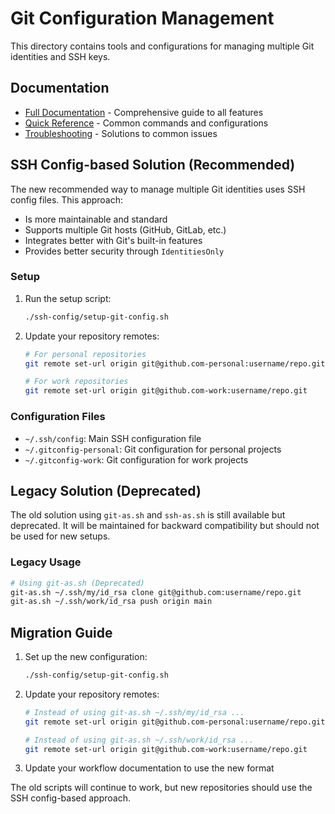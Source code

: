 # Git Configuration Management

This directory contains tools and configurations for managing multiple Git identities and SSH keys.

## Documentation

- [Full Documentation](docs/README.md) - Comprehensive guide to all features
- [Quick Reference](docs/QUICK_REFERENCE.md) - Common commands and configurations
- [Troubleshooting](docs/TROUBLESHOOTING.md) - Solutions to common issues

## SSH Config-based Solution (Recommended)

The new recommended way to manage multiple Git identities uses SSH config files. This approach:
- Is more maintainable and standard
- Supports multiple Git hosts (GitHub, GitLab, etc.)
- Integrates better with Git's built-in features
- Provides better security through `IdentitiesOnly`

### Setup

1. Run the setup script:
   ```bash
   ./ssh-config/setup-git-config.sh
   ```

2. Update your repository remotes:
   ```bash
   # For personal repositories
   git remote set-url origin git@github.com-personal:username/repo.git

   # For work repositories
   git remote set-url origin git@github.com-work:username/repo.git
   ```

### Configuration Files

- `~/.ssh/config`: Main SSH configuration file
- `~/.gitconfig-personal`: Git configuration for personal projects
- `~/.gitconfig-work`: Git configuration for work projects

## Legacy Solution (Deprecated)

The old solution using `git-as.sh` and `ssh-as.sh` is still available but deprecated. It will be maintained for backward compatibility but should not be used for new setups.

### Legacy Usage

```bash
# Using git-as.sh (Deprecated)
git-as.sh ~/.ssh/my/id_rsa clone git@github.com:username/repo.git
git-as.sh ~/.ssh/work/id_rsa push origin main
```

## Migration Guide

1. Set up the new configuration:
   ```bash
   ./ssh-config/setup-git-config.sh
   ```

2. Update your repository remotes:
   ```bash
   # Instead of using git-as.sh ~/.ssh/my/id_rsa ...
   git remote set-url origin git@github.com-personal:username/repo.git

   # Instead of using git-as.sh ~/.ssh/work/id_rsa ...
   git remote set-url origin git@github.com-work:username/repo.git
   ```

3. Update your workflow documentation to use the new format

The old scripts will continue to work, but new repositories should use the SSH config-based approach.
